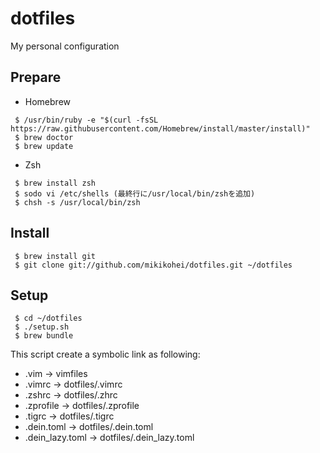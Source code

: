 dotfiles
========

My personal configuration

Prepare
--------

* Homebrew

```
 $ /usr/bin/ruby -e "$(curl -fsSL https://raw.githubusercontent.com/Homebrew/install/master/install)"
 $ brew doctor
 $ brew update
```

* Zsh

```
 $ brew install zsh
 $ sodo vi /etc/shells (最終行に/usr/local/bin/zshを追加)
 $ chsh -s /usr/local/bin/zsh
```


Install
--------

```
 $ brew install git
 $ git clone git://github.com/mikikohei/dotfiles.git ~/dotfiles
```


Setup
--------

```
 $ cd ~/dotfiles
 $ ./setup.sh
 $ brew bundle
```
This script create a symbolic link as following:

* .vim         -> vimfiles
* .vimrc       -> dotfiles/.vimrc
* .zshrc       -> dotfiles/.zhrc
* .zprofile    -> dotfiles/.zprofile
* .tigrc       -> dotfiles/.tigrc
* .dein.toml       -> dotfiles/.dein.toml
* .dein_lazy.toml  -> dotfiles/.dein_lazy.toml
